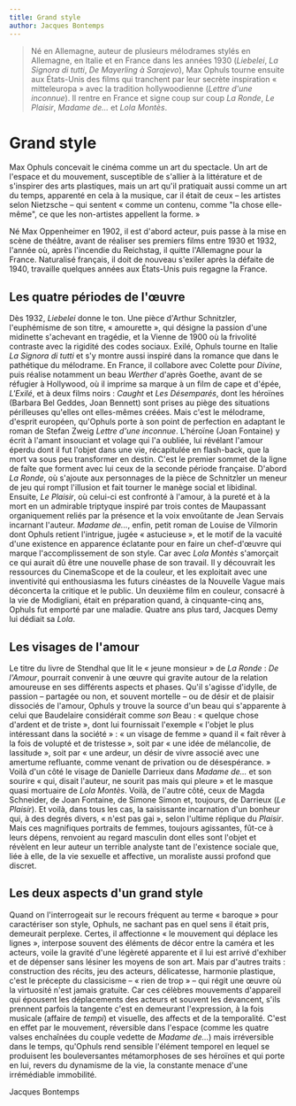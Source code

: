 ```yaml
---
title: Grand style
author: Jacques Bontemps
---
```


> Né en Allemagne, auteur de plusieurs mélodrames stylés en Allemagne, en Italie et en France dans les années 1930 (_Liebelei_, _La Signora di tutti_, _De Mayerling à Sarajevo_), Max Ophuls tourne ensuite aux États-Unis des films qui tranchent par leur secrète inspiration « mitteleuropa » avec la tradition hollywoodienne (_Lettre d'une inconnue_). Il rentre en France et signe coup sur coup _La Ronde_, _Le Plaisir_, _Madame de..._ et _Lola Montès_.

# Grand style

Max Ophuls concevait le cinéma comme un art du spectacle. Un art de l'espace et du mouvement, susceptible de s'allier à la littérature et de s'inspirer des arts plastiques, mais un art qu'il pratiquait aussi comme un art du temps, apparenté en cela à la musique, car il était de ceux – les artistes selon Nietzsche – qui sentent « comme un contenu, comme "la chose elle-même", ce que les non-artistes appellent la forme. »

Né Max Oppenheimer en 1902, il est d'abord acteur, puis passe à la mise en scène de théâtre, avant de réaliser ses premiers films entre 1930 et 1932, l'année où, après l'incendie du Reichstag, il quitte l'Allemagne pour la France. Naturalisé français, il doit de nouveau s'exiler après la défaite de 1940, travaille quelques années aux États-Unis puis regagne la France.

## Les quatre périodes de l'œuvre

Dès 1932, _Liebelei_ donne le ton. Une pièce d'Arthur Schnitzler, l'euphémisme de son titre, « amourette », qui désigne la passion d'une midinette s'achevant en tragédie, et la Vienne de 1900 où la frivolité contraste avec la rigidité des codes sociaux. Exilé, Ophuls tourne en Italie _La Signora di tutti_ et s'y montre aussi inspiré dans la romance que dans le pathétique du mélodrame. En France, il collabore avec Colette pour _Divine_, puis réalise notamment un beau _Werther_ d'après Goethe, avant de se réfugier à Hollywood, où il imprime sa marque à un film de cape et d'épée, _L'Exilé_, et à deux films noirs : _Caught_ et _Les Désemparés_, dont les héroïnes (Barbara Bel Geddes, Joan Bennett) sont prises au piège des situations périlleuses qu'elles ont elles-mêmes créées. Mais c'est le mélodrame, d'esprit européen, qu'Ophuls porte à son point de perfection en adaptant le roman de Stefan Zweig _Lettre d'une inconnue_. L'héroïne (Joan Fontaine) y écrit à l'amant insouciant et volage qui l'a oubliée, lui révélant l'amour éperdu dont il fut l'objet dans une vie, récapitulée en flash-back, que la mort va sous peu transformer en destin. C'est le premier sommet de la ligne de faîte que forment avec lui ceux de la seconde période française. D'abord _La Ronde_, où s'ajoute aux personnages de la pièce de Schnitzler un meneur de jeu qui rompt l'illusion et fait tourner le manège social et libidinal. Ensuite, _Le Plaisir_, où celui-ci est confronté à l'amour, à la pureté et à la mort en un admirable triptyque inspiré par trois contes de Maupassant organiquement reliés par la présence et la voix envoûtante de Jean Servais incarnant l'auteur. _Madame de..._, enfin, petit roman de Louise de Vilmorin dont Ophuls retient l'intrigue, jugée « astucieuse », et le motif de la vacuité d'une existence en apparence éclatante pour en faire un chef-d'œuvre qui marque l'accomplissement de son style. Car avec _Lola Montès_ s'amorçait ce qui aurait dû être une nouvelle phase de son travail. Il y découvrait les ressources du CinemaScope et de la couleur, et les exploitait avec une inventivité qui enthousiasma les futurs cinéastes de la Nouvelle Vague mais déconcerta la critique et le public. Un deuxième film en couleur, consacré à la vie de Modigliani, était en préparation quand, à cinquante-cinq ans, Ophuls fut emporté par une maladie. Quatre ans plus tard, Jacques Demy lui dédiait sa _Lola_.

## Les visages de l'amour

Le titre du livre de Stendhal que lit le « jeune monsieur » de _La Ronde_ : _De l'Amour_, pourrait convenir à une œuvre qui gravite autour de la relation amoureuse en ses différents aspects et phases. Qu'il s'agisse d'idylle, de passion – partagée ou non, et souvent mortelle – ou de désir et de plaisir dissociés de l'amour, Ophuls y trouve la source d'un beau qui s'apparente à celui que Baudelaire considérait comme _son_ Beau : « quelque chose d'ardent et de triste », dont lui fournissait l'exemple « l'objet le plus intéressant dans la société » : « un visage de femme » quand il « fait rêver à la fois de volupté et de tristesse », soit par « une idée de mélancolie, de lassitude », soit par « une ardeur, un désir de vivre associé avec une amertume refluante, comme venant de privation ou de désespérance. » Voilà d'un côté le visage de Danielle Darrieux dans _Madame de..._ et son sourire « qui, disait l'auteur, ne sourit pas mais qui pleure » et le masque quasi mortuaire de _Lola Montès_. Voilà, de l'autre côté, ceux de Magda Schneider, de Joan Fontaine, de Simone Simon et, toujours, de Darrieux (_Le Plaisir_). Et voilà, dans tous les cas, la saisissante incarnation d'un bonheur qui, à des degrés divers, « n'est pas gai », selon l'ultime réplique du _Plaisir_. Mais ces magnifiques portraits de femmes, toujours agissantes, fût-ce à leurs dépens, renvoient au regard masculin dont elles sont l'objet et révèlent en leur auteur un terrible analyste tant de l'existence sociale que, liée à elle, de la vie sexuelle et affective, un moraliste aussi profond que discret.

## Les deux aspects d'un grand style

Quand on l'interrogeait sur le recours fréquent au terme « baroque » pour caractériser son style, Ophuls, ne sachant pas en quel sens il était pris, demeurait perplexe. Certes, il affectionne « le mouvement qui déplace les lignes », interpose souvent des éléments de décor entre la caméra et les acteurs, voile la gravité d'une légèreté apparente et il lui est arrivé d'exhiber et de dépenser sans lésiner les moyens de son art. Mais par d'autres traits : construction des récits, jeu des acteurs, délicatesse, harmonie plastique, c'est le précepte du classicisme – « rien de trop » – qui régit une œuvre où la virtuosité n'est jamais gratuite. Car ces célèbres mouvements d'appareil qui épousent les déplacements des acteurs et souvent les devancent, s'ils prennent parfois la tangente c'est en demeurant l'expression, à la fois musicale (affaire de _tempi_) et visuelle, des affects et de la temporalité. C'est en effet par le mouvement, réversible dans l'espace (comme les quatre valses enchaînées du couple vedette de _Madame de..._) mais irréversible dans le temps, qu'Ophuls rend sensible l'élément temporel en lequel se produisent les bouleversantes métamorphoses de ses héroïnes et qui porte en lui, revers du dynamisme de la vie, la constante menace d'une irrémédiable immobilité.

Jacques Bontemps
